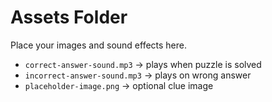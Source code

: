 # Assets Folder

Place your images and sound effects here.

- `correct-answer-sound.mp3` → plays when puzzle is solved
- `incorrect-answer-sound.mp3` → plays on wrong answer
- `placeholder-image.png` → optional clue image
